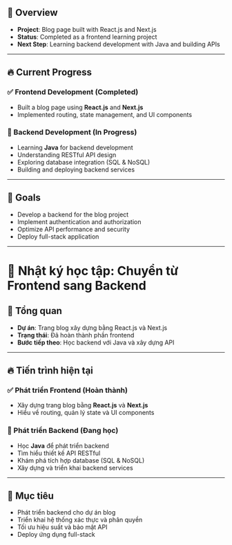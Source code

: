 ## 📝 Overview

- **Project**: Blog page built with React.js and Next.js
- **Status**: Completed as a frontend learning project
- **Next Step**: Learning backend development with Java and building APIs

---

## 🔥 Current Progress

### ✅ Frontend Development (Completed)
- Built a blog page using **React.js** and **Next.js**
- Implemented routing, state management, and UI components

### 🚀 Backend Development (In Progress)
- Learning **Java** for backend development
- Understanding RESTful API design
- Exploring database integration (SQL & NoSQL)
- Building and deploying backend services

---

## 🎯 Goals
- Develop a backend for the blog project
- Implement authentication and authorization
- Optimize API performance and security
- Deploy full-stack application

---

# 📜 Nhật ký học tập: Chuyển từ Frontend sang Backend

## 📝 Tổng quan

- **Dự án**: Trang blog xây dựng bằng React.js và Next.js
- **Trạng thái**: Đã hoàn thành phần frontend
- **Bước tiếp theo**: Học backend với Java và xây dựng API

---

## 🔥 Tiến trình hiện tại

### ✅ Phát triển Frontend (Hoàn thành)
- Xây dựng trang blog bằng **React.js** và **Next.js**
- Hiểu về routing, quản lý state và UI components

### 🚀 Phát triển Backend (Đang học)
- Học **Java** để phát triển backend
- Tìm hiểu thiết kế API RESTful
- Khám phá tích hợp database (SQL & NoSQL)
- Xây dựng và triển khai backend services

---

## 🎯 Mục tiêu
- Phát triển backend cho dự án blog
- Triển khai hệ thống xác thực và phân quyền
- Tối ưu hiệu suất và bảo mật API
- Deploy ứng dụng full-stack
